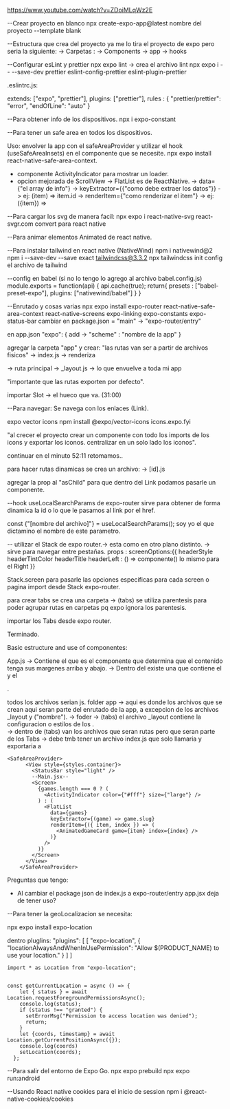 https://www.youtube.com/watch?v=ZDoiMLqWz2E

--Crear proyecto en blanco
npx create-expo-app@latest nombre del proyecto --template blank

--Estructura que crea del proyecto
ya me lo tira el proyecto de expo pero seria la siguiente:
-> Carpetas : 
    -> Components
    -> app
    -> hooks

--Configurar esLint y prettier
npx expo lint -> crea el archivo lint
npx expo i -- --save-dev prettier eslint-config-prettier eslint-plugin-prettier

.eslintrc.js:

extends: ["expo", "prettier"],
plugins: ["prettier"],
rules : {
    "prettier/prettier": "error",
    "endOfLine": "auto"
}

--Para obtener info de los dispositivos.
npx i expo-constant

--Para tener un safe area en todos los dispositivos.

Uso: envolver la app con el safeAreaProvider y utilizar el 
hook (useSafeAreaInsets) en el componente que se necesite.
npx expo install react-native-safe-area-context.

* componente ActivityIndicator para mostrar un loader.
* opcion mejorada de ScrollView -> FlatList es de ReactNative.
	-> data={"el array de info"}
	-> keyExtractor={{"como debe extraer los datos"}}
		-> ej: (item) => item.id
	-> renderItem={"como renderizar el item"}
		-> ej: ({item}) => <Componente info={info} />

--Para cargar los svg de manera facil:
npx expo i react-native-svg
react-svgr.com convert para react native


--Para animar elementos
Animated de react native.

--Para instalar tailwind en react native (NativeWind)
npm i nativewind@2
npm i --save-dev --save exact tailwindcss@3.3.2
npx tailwindcss init
config el archivo de tailwind

--config en babel (si no lo tengo lo agrego al archivo babel.config.js)
        module.exports = function(api) {
            api.cache(true);
            return{
                presets : ["babel-preset-expo"],
                plugins: ["nativewind/babel"]
            }
        }

--Enrutado y cosas varias
npx expo install expo-router react-native-safe-area-context react-native-screens expo-linking expo-constants expo-status-bar
cambiar en package.json = "main" -> "expo-router/entry"

en app.json "expo": {
	add -> "scheme" : "nombre de la app"
}

agregar la carpeta "app" y crear:
"las rutas van ser a partir de archivos fisicos"
-> index.js -> renderiza <Main /> -> ruta principal
-> _layout.js -> lo que envuelve a toda mi app 

"importante que las rutas exporten por defecto".

importar Slot -> el hueco que va. (31:00)

--Para navegar:
Se navega con los enlaces (Link).
<Link href ="/la ruta" /> 

expo vector icons 
npm install @expo/vector-icons
icons.expo.fyi

"al crecer el proyecto crear un componente con todo los imports de los icons y exportar los iconos.
centralizar en un solo lado los iconos".

continuar en el minuto 52:11
retomamos..

para hacer rutas dinamicas se crea un archivo:
-> [id].js

agregar la prop al "asChild" para que dentro del Link podamos pasarle un componente.

--hook useLocalSearchParams de expo-router sirve para obtener de forma dinamica la id o lo que le pasamos al link por el href.

const {"[nombre del archivo]"} = useLocalSearchParams(); soy yo el que dictamino el nombre de este parametro.

-- utilizar el Stack de expo router.-> esta como en otro plano distinto. -> sirve para navegar entre pestañas.
    props : screenOptions:{{
        headerStyle
        headerTintColor
        headerTitle
        headerLeft : () => componente()
        lo mismo para el Right
    }}

Stack.screen para pasarle las opciones especificas para cada screen o pagina import desde Stack expo-router.

para crear tabs se crea una carpeta -> (tabs) se utiliza parentesis para poder agrupar rutas en carpetas pq expo ignora los parentesis.

importar los Tabs desde expo router.

Terminado.

Basic estructure and use of componentes:

App.js -> Contiene el <SafeAreaProvider /> que es el componente que determina que el contenido tenga sus margenes arriba y abajo.
       -> Dentro del <SafeAreaProvider /> existe una <View /> que contiene el <StatusBar /> y el <Main />.

todos los archivos serian js.
folder app -> aqui es donde los archivos que se crean aqui seran parte del enrutado de la app, a excepcion de los archivos _layout y ("nombre").
                -> foder -> (tabs) el archivo _layout contiene la configuracion o estilos de los <Tabs />.  
                         -> dentro de (tabs) van los archivos que seran rutas pero que seran parte de los Tabs
                         -> debe tmb tener un archivo index.js que solo llamaria y exportaria a <Main /> 
```
<SafeAreaProvider>
      <View style={styles.container}>
        <StatusBar style="light" />
        --Main.jsx--
        <Screen>
          {games.length === 0 ? (
            <ActivityIndicator color={"#fff"} size={"large"} />
          ) : (
            <FlatList
              data={games}
              keyExtractor={(game) => game.slug}
              renderItem={({ item, index }) => (
                <AnimatedGameCard game={item} index={index} />
              )}
            />
          )}
        </Screen>
      </View>
    </SafeAreaProvider>
```

Preguntas que tengo:
* Al cambiar el package json de index.js a expo-router/entry app.jsx deja de tener uso?

--Para tener la geoLocalizacion se necesita:

npx expo install expo-location

dentro pluglins:
"plugins": [
      [
        "expo-location",
        {
          "locationAlwaysAndWhenInUsePermission": "Allow $(PRODUCT_NAME) to use your location."
        }
      ]
    ]

```
import * as Location from "expo-location";


const getCurrentLocation = async () => {
    let { status } = await Location.requestForegroundPermissionsAsync();
    console.log(status);
    if (status !== "granted") {
      setErrorMsg("Permission to access location was denied");
      return;
    }
    let {coords, timestamp} = await Location.getCurrentPositionAsync({});
    console.log(coords)
    setLocation(coords); 
  };

```
--Para salir del entorno de Expo Go.
npx expo prebuild
npx expo run:android

--Usando React native cookies para el inicio de session
npm i @react-native-cookies/cookies
